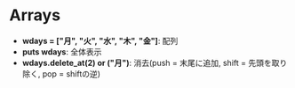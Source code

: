 
# Arrays
- **wdays = ["月", "火", "水", "木", "金"]**: 配列
- **puts wdays**: 全体表示
- **wdays.delete_at(2) or ("月")**: 消去(push = 末尾に追加, shift = 先頭を取り除く, pop = shiftの逆)
